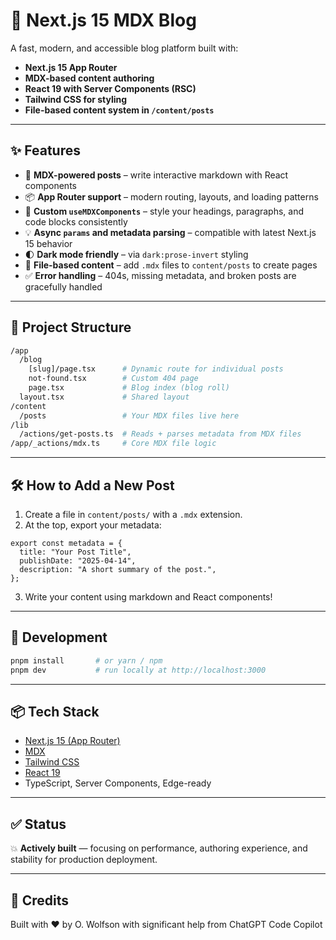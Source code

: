 # 📝 Next.js 15 MDX Blog

A fast, modern, and accessible blog platform built with:

- **Next.js 15 App Router**
- **MDX-based content authoring**
- **React 19 with Server Components (RSC)**
- **Tailwind CSS for styling**
- **File-based content system in `/content/posts`**

---

## ✨ Features

- 📄 **MDX-powered posts** – write interactive markdown with React components
- 📦 **App Router support** – modern routing, layouts, and loading patterns
- 🧱 **Custom `useMDXComponents`** – style your headings, paragraphs, and code blocks consistently
- 💡 **Async `params` and metadata parsing** – compatible with latest Next.js 15 behavior
- 🌓 **Dark mode friendly** – via `dark:prose-invert` styling
- 📁 **File-based content** – add `.mdx` files to `content/posts` to create pages
- ✅ **Error handling** – 404s, missing metadata, and broken posts are gracefully handled

---

## 📂 Project Structure

```bash
/app
  /blog
    [slug]/page.tsx      # Dynamic route for individual posts
    not-found.tsx        # Custom 404 page
    page.tsx             # Blog index (blog roll)
  layout.tsx             # Shared layout
/content
  /posts                 # Your MDX files live here
/lib
  /actions/get-posts.ts  # Reads + parses metadata from MDX files
/app/_actions/mdx.ts     # Core MDX file logic
```

---

## 🛠 How to Add a New Post

1. Create a file in `content/posts/` with a `.mdx` extension.
2. At the top, export your metadata:

```tsx
export const metadata = {
  title: "Your Post Title",
  publishDate: "2025-04-14",
  description: "A short summary of the post.",
};
```

3. Write your content using markdown and React components!

---

## 🧪 Development

```bash
pnpm install       # or yarn / npm
pnpm dev           # run locally at http://localhost:3000
```

---

## 📦 Tech Stack

- [Next.js 15 (App Router)](https://nextjs.org/docs/app)
- [MDX](https://mdxjs.com/)
- [Tailwind CSS](https://tailwindcss.com/)
- [React 19](https://react.dev/)
- TypeScript, Server Components, Edge-ready

---

## ✅ Status

💥 **Actively built** — focusing on performance, authoring experience, and stability for production deployment.

---

## 🧠 Credits

Built with ❤️ by O. Wolfson with significant help from ChatGPT Code Copilot
